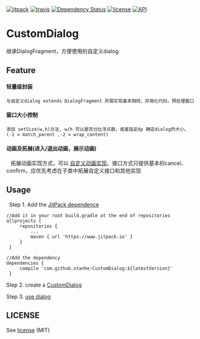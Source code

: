 [![jitpack](https://www.jitpack.io/v/stanhe/CustomDialog.svg)](https://www.jitpack.io/#stanhe/CustomDialog)
[![travis](https://travis-ci.org/stanhe/CustomDialog.svg?branch=master)](https://travis-ci.org/stanhe/CustomDialog/builds)
[![Dependency Status](https://www.versioneye.com/user/projects/5a604f370fb24f0045910861/badge.svg?style=flat-square)](https://www.versioneye.com/user/projects/5a604f370fb24f0045910861)
[![license](https://img.shields.io/dub/l/vibe-d.svg?maxAge=2592000)](https://github.com/stanhe/CustomDialog/blob/master/LICENSE)
[![API](https://img.shields.io/badge/API-11%2B-green.svg?style=flat)](https://android-arsenal.com/api?level=11)
# CustomDialog
继承DialogFragment，方便使用的自定义dialog
## Feature
#### 轻量级封装
    与自定义dialog extends DialogFragment 所需实现基本相同，并简化代码，预处理窗口
#### 窗口大小控制 
    添加 setSize(w,h)方法, w/h 可以是百分比浮点数，或者指定dp 确定dialog的大小。(-1 = match_parent ,-2 = wrap_content)
#### 动画及拓展(进入/退出动画，展示动画)
    拓展动画实现方式，可以 [自定义动画实现](https://github.com/stanhe/CustomDialog/blob/0c92046ca24b6b62c7b2bbd06030388e83d67559/app/src/main/java/com/stan/customdialogfragment/CustomDialog.java#L31)。接口方式只提供基本的cancel、confirm，应优先考虑在子类中拓展自定义接口和其他实现

## Usage
   Step 1. Add the [JitPack dependence][jitpackLink]
   
   ```
   //Add it in your root build.gradle at the end of repositories
   allprojects {
		repositories {
			...
			maven { url 'https://www.jitpack.io' }
		}
	}
   ```
   ```
   //Add the dependency
   dependencies {
		compile 'com.github.stanhe:CustomDialog:${latestVersion}'  
	}
   ```
    
   Step 2. create a [CustomDialog](https://github.com/stanhe/CustomDialog/blob/master/app/src/main/java/com/stan/customdialogfragment/CustomDialog.java)
   
   Step 3. [use dialog](https://github.com/stanhe/CustomDialog/blob/master/app/src/main/java/com/stan/customdialogfragment/MainActivity.java)
   
## LICENSE
   See [license](https://github.com/stanhe/CustomDialog/blob/master/LICENSE) (MIT)
   
   [jitpackLink]:https://www.jitpack.io/#stanhe/CustomDialog
